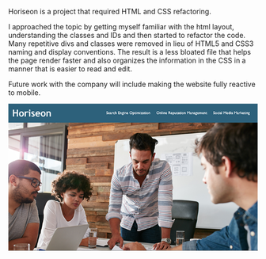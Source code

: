 Horiseon is a project that required HTML and CSS refactoring.

I approached the topic by getting myself familiar with the html layout, understanding the classes and IDs
and then started to refactor the code. Many repetitive divs and classes were removed in lieu of HTML5 and
CSS3 naming and display conventions. The result is a less bloated file that helps the page render faster 
and also organizes the information in the CSS in a manner that is easier to read and edit. 

Future work with the company will include making the website fully reactive to mobile. 

![Horiseon Screenshot](https://github.com/cvadillo/horiseon/blob/main/assets/images/Screen%20Shot%202021-03-29%20at%207.05.50%20PM.png)